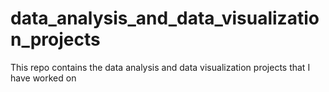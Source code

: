 # data_analysis_and_data_visualization_projects
This repo contains the data analysis and data visualization projects that I have worked on
